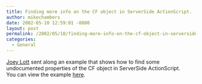 ```yaml
---
title: Finding more info on the CF object in ServerSide ActionScript.
author: mikechambers
date: 2002-05-10 12:59:01 -0800
layout: post
permalink: /2002/05/10/finding-more-info-on-the-cf-object-in-serverside-actionscript-2/
categories:
  - General
---
```



[Joey Lott][1] sent along an example that shows how to find some undocumented properties of the CF object in ServerSide ActionScript.  
You can view the example [here][2].

 [1]: http://www.person13.com
 [2]: http://radio.weblogs.com/0106797/categories/examples/2002/05/10.html#a70